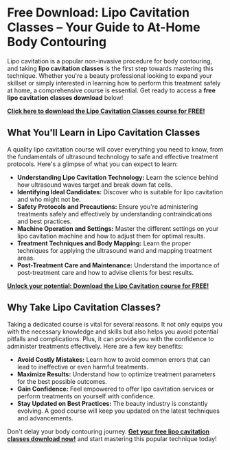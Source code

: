 # Free Download: Lipo Cavitation Classes – Your Guide to At-Home Body Contouring

Lipo cavitation is a popular non-invasive procedure for body contouring, and taking **lipo cavitation classes** is the first step towards mastering this technique. Whether you're a beauty professional looking to expand your skillset or simply interested in learning how to perform this treatment safely at home, a comprehensive course is essential. Get ready to access a **free lipo cavitation classes download** below!

[**Click here to download the Lipo Cavitation Classes course for FREE!**](https://udemywork.com/lipo-cavitation-classes)

## What You'll Learn in Lipo Cavitation Classes

A quality lipo cavitation course will cover everything you need to know, from the fundamentals of ultrasound technology to safe and effective treatment protocols. Here's a glimpse of what you can expect to learn:

*   **Understanding Lipo Cavitation Technology:** Learn the science behind how ultrasound waves target and break down fat cells.
*   **Identifying Ideal Candidates:** Discover who is suitable for lipo cavitation and who might not be.
*   **Safety Protocols and Precautions:** Ensure you're administering treatments safely and effectively by understanding contraindications and best practices.
*   **Machine Operation and Settings:** Master the different settings on your lipo cavitation machine and how to adjust them for optimal results.
*   **Treatment Techniques and Body Mapping:** Learn the proper techniques for applying the ultrasound wand and mapping treatment areas.
*   **Post-Treatment Care and Maintenance:** Understand the importance of post-treatment care and how to advise clients for best results.

[**Unlock your potential: Download the Lipo Cavitation course for FREE!**](https://udemywork.com/lipo-cavitation-classes)

## Why Take Lipo Cavitation Classes?

Taking a dedicated course is vital for several reasons. It not only equips you with the necessary knowledge and skills but also helps you avoid potential pitfalls and complications. Plus, it can provide you with the confidence to administer treatments effectively. Here are a few key benefits:

*   **Avoid Costly Mistakes:** Learn how to avoid common errors that can lead to ineffective or even harmful treatments.
*   **Maximize Results:** Understand how to optimize treatment parameters for the best possible outcomes.
*   **Gain Confidence:** Feel empowered to offer lipo cavitation services or perform treatments on yourself with confidence.
*   **Stay Updated on Best Practices:** The beauty industry is constantly evolving. A good course will keep you updated on the latest techniques and advancements.

Don't delay your body contouring journey. **[Get your free lipo cavitation classes download now!](https://udemywork.com/lipo-cavitation-classes)** and start mastering this popular technique today!
